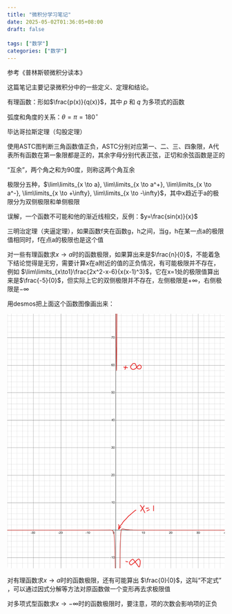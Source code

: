 ```yaml
---
title: "微积分学习笔记"
date: 2025-05-02T01:36:05+08:00
draft: false

tags: ["数学"]
categories: ["数学"]
---
```


参考《普林斯顿微积分读本》

这篇笔记主要记录微积分中的一些定义、定理和结论。

有理函数：形如$\frac{p(x)}{q(x)}$，其中 $p$ 和 $q$ 为多项式的函数

弧度和角度的关系：$\theta = \pi = 180^{\circ}$

毕达哥拉斯定理（勾股定理）

使用ASTC图判断三角函数值正负，ASTC分别对应第一、二、三、四象限，A代表所有函数在第一象限都是正的，其余字母分别代表正弦，正切和余弦函数是正的

“互余”，两个角之和为90度，则称这两个角互余

极限分五种，$\lim\limits_{x \to a}, \lim\limits_{x \to a^+}, \lim\limits_{x \to a^-}, \lim\limits_{x \to +\infty}, \lim\limits_{x \to -\infty}$，其中x趋近于a的极限分为双侧极限和单侧极限

误解，一个函数不可能和他的渐近线相交，反例：$y=\frac{sin(x)}{x}$

三明治定理（夹逼定理），如果函数f夹在函数g，h之间，当g，h在某一点a的极限值相同时，f在点a的极限也是这个值

对一些有理函数求$x \to a$时的函数极限，如果算出来是$\frac{n}{0}$，不能着急下结论觉得是无穷，需要计算x在a附近的值的正负情况，有可能极限并不存在，例如 $\lim\limits_{x\to1}\frac{2x^2-x-6}{x(x-1)^3}$，它在x=1处的极限值算出来是$\frac{-5}{0}$，但实际上它的双侧极限并不存在，左侧极限是$+\infty$，右侧极限是$-\infty$

用desmos把上面这个函数图像画出来：

![limit.png](/img/calculus/limit.png)

对有理函数求$x \to a$时的函数极限，还有可能算出 $\frac{0}{0}$，这叫“不定式” ，可以通过因式分解等方法对原函数做一个变形再去求极限值

对多项式型函数求$x \to -\infty$时的函数极限时，要注意，项的次数会影响项的正负